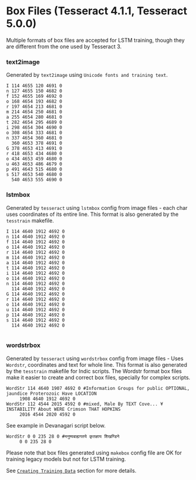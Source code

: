 # Box Files (Tesseract 4.1.1, Tesseract 5.0.0)

Multiple formats of box files are accepted for LSTM training, though they are different from the one used by Tesseract 3.

### text2image

Generated by `text2image` using `Unicode fonts and training text`. 

```
I 114 4655 120 4691 0
n 127 4655 150 4682 0
f 152 4655 169 4692 0
o 168 4654 193 4682 0
r 197 4654 213 4681 0
m 214 4654 250 4681 0
a 255 4654 280 4681 0
t 282 4654 295 4689 0
i 298 4654 304 4690 0
o 308 4654 333 4681 0
n 337 4654 360 4681 0
  360 4653 378 4691 0
G 378 4653 413 4691 0
r 418 4653 434 4680 0
o 434 4653 459 4680 0
u 463 4653 486 4679 0
p 491 4643 515 4680 0
s 517 4653 540 4680 0
  540 4653 555 4690 0
```
### lstmbox

Generated by `tesseract` using `lstmbox` config from image files - each char uses coordinates of its entire line.
This format is also generated by the `tesstrain` makefile.

```
I 114 4640 1912 4692 0
n 114 4640 1912 4692 0
f 114 4640 1912 4692 0
o 114 4640 1912 4692 0
r 114 4640 1912 4692 0
m 114 4640 1912 4692 0
a 114 4640 1912 4692 0
t 114 4640 1912 4692 0
i 114 4640 1912 4692 0
o 114 4640 1912 4692 0
n 114 4640 1912 4692 0
  114 4640 1912 4692 0
G 114 4640 1912 4692 0
r 114 4640 1912 4692 0
o 114 4640 1912 4692 0
u 114 4640 1912 4692 0
p 114 4640 1912 4692 0
s 114 4640 1912 4692 0
  114 4640 1912 4692 0
  
```

### wordstrbox

Generated by `tesseract` using `wordstrbox` config from image files - Uses `Wordstr`, coordinates and text for whole line.
This format is also generated by the `tesstrain` makefile for Indic scripts.
The Wordstr format box files make it easier to create and correct box files, specially for complex scripts. 

```
WordStr 114 4640 1907 4692 0 #Information Groups for public OPTIONAL, jaundice Proterozoic Have LOCATION 
	 1908 4640 1912 4692 0
WordStr 112 4544 2015 4592 0 #mixed, Male By TEXT Cove... ¥ INSTABILITY About WERE Crimson THAT HOPKINS 
	 2016 4544 2020 4592 0
```

See example in Devanagari script below.

```
WordStr 0 0 235 28 0 #मनुष्यबाह्यगतये कृतज्ञाय शिखण्डिने
	 0 0 235 28 0
```

Please note that box files generated using `makebox` config file are OK for training legacy models but not for LSTM training.

See [`Creating Training Data`](TrainingTesseract-4.00.md#creating-training-data) section for more details.

